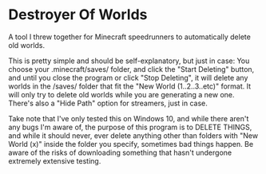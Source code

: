 # Destroyer Of Worlds
A tool I threw together for Minecraft speedrunners to automatically delete old worlds.

This is pretty simple and should be self-explanatory, but just in case:
You choose your .minecraft/saves/ folder, and click the "Start Deleting" button, and until you close the program or click "Stop Deleting", it will delete any worlds in the /saves/ folder that fit the "New World (1..2..3..etc)" format. It will only try to delete old worlds while you are generating a new one.
There's also a "Hide Path" option for streamers, just in case.

Take note that I've only tested this on Windows 10, and while there aren't any bugs I'm aware of, the purpose of this program is to DELETE THINGS, and while it should never, ever delete anything other than folders with "New World (x)" inside the folder you specify, sometimes bad things happen.
Be aware of the risks of downloading something that hasn't undergone extremely extensive testing.
